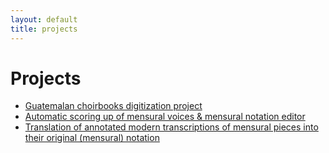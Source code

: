 ```yaml
---
layout: default
title: projects
---
```

# Projects

- [Guatemalan choirbooks digitization project](guatemala.html)
- [Automatic scoring up of mensural voices & mensural notation editor](scoringup.html)
- [Translation of annotated modern transcriptions of mensural pieces into their original (mensural) notation](cmn2mensural.html)

